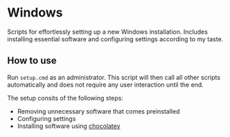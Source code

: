 # Windows

Scripts for effortlessly setting up a new Windows installation. Includes installing essential software and configuring settings according to my taste. 

## How to use

Run `setup.cmd` as an administrator. This script will then call all other scripts automatically and does not require any user interaction until the end.

The setup consits of the following steps:
-   Removing unnecessary software that comes preinstalled
-   Configuring settings
-   Installing software using [chocolatey](https://chocolatey.org/)
